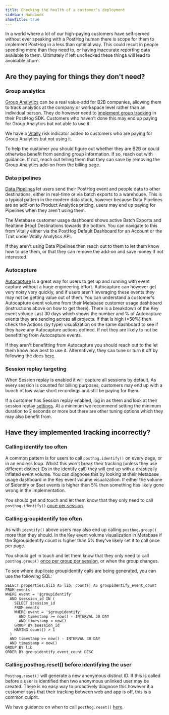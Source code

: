```yaml
---
title: Checking the health of a customer's deployment
sidebar: Handbook
showTitle: true
---
```


In a world where a lot of our high-paying customers have self-served without 
ever speaking with a PostHog human there is scope for them to implement PostHog 
in a less than optimal way.  This could result in people spending more than they
need to, or having inaccurate reporting data available to them.  Ultimately if 
left unchecked these things will lead to avoidable churn.

## Are they paying for things they don't need?

### Group analytics

[Group Analytics](/docs/product-analytics/group-analytics) can be a real value-add for B2B companies, allowing them to track
analytics at the company or workspace level rather than an individual person.  They 
do however need to [implement group tracking](/docs/product-analytics/group-analytics#how-to-create-groups) in their PostHog SDK.  Customers who haven't 
done this may end up paying for Group Analytics but not able to use it.

We have a [Vitally](https://posthog.vitally-eu.io/) risk indicator added to customers who are paying for Group Analytics 
but not using it.  

To help the customer you should figure out whether they are B2B or could otherwise benefit
from sending group information.  If so, reach out with guidance.  If not, reach out telling 
them that they can save by removing the Group Analytics add-on from the billing page.

### Data pipelines

[Data Pipelines](/docs/cdp) let users send their PostHog event and people data to other destinations, either in real-time or via batch exports to a warehouse.  This is a typical pattern in the modern data stack, however because Data Pipelines are an add-on to Product Analytics pricing, users may end up paying for Pipelines when they aren't using them.

The Metabase customer usage dashboard shows active Batch Exports and Realtime (Hog) Destinations towards the bottom.  You can navigate to this from Vitally either via the PostHog Default Dashboard for an Account or the Trait under Vitally Analytics API.

If they aren't using Data Pipelines then reach out to them to let them know how to use them, or that they can remove the add-on and save money if not interested.

### Autocapture

[Autocapture](/docs/product-analytics/autocapture) is a great way for users to get up and running with event capture without a huge engineering effort.  Autocapture can however get very noisy very quickly, and if users aren't leveraging these events they may not be getting value out of them.  You can understand a customer's Autocapture event volume from their Metabase customer usage dashboard (instructions above on how to get there).  There is a breakdown of the Key event volume Last 30 days which shows the number and % of Autocapture events they are sending across all projects.  If that is high (>50%) then check the Actions (by type) visualization on the same dashboard to see if they have any Autocapture actions defined.  If not they are likely to not be benefitting from Autocapture events.

If they aren't benefitting from Autocapture you should reach out to the let them know how best to use it.  Alternatively, they can tune or turn it off by following the docs [here](/docs/product-analytics/autocapture#configuring-autocapture).

### Session replay targeting

When Session replay is enabled it will capture all sessions by default.  As every session is counted for billing purposes, customers may end up with a bunch of low value short recordings and still be paying for them.

If a customer has Session replay enabled, log in as them and look at their session replay [settings](/docs/session-replay/how-to-control-which-sessions-you-record).  At a minimum we recommend setting the minimum duration to 2 seconds or more but there are other tuning options which they may also benefit from.

## Have they implemented tracking incorrectly?

### Calling identify too often

A common pattern is for users to call `posthog.identify()` on every page, or in an endless loop.  Whilst this won't break their tracking (unless they use different distinct IDs in the identify call) they will end up with a drastically inflated event volume.  You can diagnose this by looking at their Metabase usage dashboard in the Key event volume visualization.  If either the volume of $identify or $set events is higher then 5% then something has likely gone wrong in the implementation.

You should get and touch and let them know that they only need to call `posthog.identify()` [once per session](/docs/product-analytics/identify#best-practices-when-using-identify).

### Calling groupidentify too often

As with `identify()` above users may also end up calling `posthog.group()` more than they should.  In the Key event volume visualization in Metabase if the $groupidentify count is higher than 5% they've likely set it to call once per page.  

You should get in touch and let them know that they only need to call `posthog.group()` [once per group per session](/docs/product-analytics/group-analytics#how-to-create-groups), or when the group changes.

To see where duplicate groupidentify calls are being generated, you can use the following SQL:

```
SELECT properties.$lib AS lib, count() AS groupidentify_event_count
FROM events
WHERE event = '$groupidentify'
  AND $session_id IN (
    SELECT $session_id
    FROM events
    WHERE event = '$groupidentify'
      AND timestamp >= now() - INTERVAL 30 DAY
      AND timestamp < now()
    GROUP BY $session_id
    HAVING count() > 1
  )
  AND timestamp >= now() - INTERVAL 30 DAY
  AND timestamp < now()
GROUP BY lib
ORDER BY groupidentify_event_count DESC
```

### Calling posthog.reset() before identifying the user

`Posthog.reset()` will generate a new anonymous distinct ID.  If this is called before a user is identified then two anonymous unlinked user may be created.  There is no easy way to proactively diagnose this however if a customer says that their tracking between web and app is off, this is a common culprit.

We have guidance on when to call `posthog.reset()` [here](/docs/libraries/js/features#resetting-a-user).
